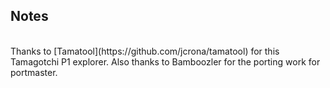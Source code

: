 ## Notes
<br/>
Thanks to [Tamatool](https://github.com/jcrona/tamatool) for this Tamagotchi P1 explorer.  Also thanks to Bamboozler for the porting work for portmaster.
<br/>
